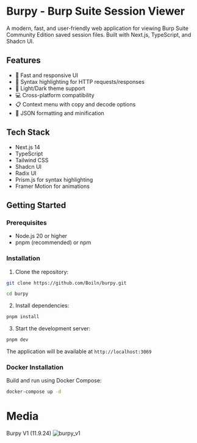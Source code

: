 # Burpy - Burp Suite Session Viewer

A modern, fast, and user-friendly web application for viewing Burp Suite Community Edition saved session files. Built with Next.js, TypeScript, and Shadcn UI.

## Features

-   🚀 Fast and responsive UI
-   📝 Syntax highlighting for HTTP requests/responses
-   🎨 Light/Dark theme support
-   💻 Cross-platform compatibility
-   📋 Context menu with copy and decode options
-   🎯 JSON formatting and minification

## Tech Stack

-   Next.js 14
-   TypeScript
-   Tailwind CSS
-   Shadcn UI
-   Radix UI
-   Prism.js for syntax highlighting
-   Framer Motion for animations

## Getting Started

### Prerequisites

-   Node.js 20 or higher
-   pnpm (recommended) or npm

### Installation

1. Clone the repository:

```bash
git clone https://github.com/Boiln/burpy.git
```

```bash
cd burpy
```

2. Install dependencies:

```bash
pnpm install
```

3. Start the development server:

```bash
pnpm dev
```

The application will be available at `http://localhost:3069`

### Docker Installation

Build and run using Docker Compose:

```bash
docker-compose up -d
```

# Media

Burpy V1 (11.9.24)
![burpy_v1](https://github.com/user-attachments/assets/704e13df-b14c-4a86-93e7-22a336056368)
